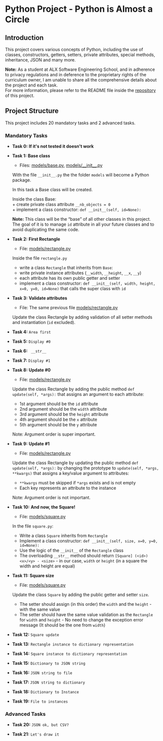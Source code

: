 # Python Project - Python is Almost a Circle

## Introduction

This project covers various concepts of Python, including the use of classes, constructors, getters, setters, private attributes, special methods, inheritance, JSON and many more. 

**Note:** As a student at ALX Software Engineering School, and in adherence to privacy regulations and in deference to the proprietary rights of the curriculum owner, I am unable to share all the comprehensive details about the project and each task.  
For more information, please refer to the README file inside the [repository](https://github.com/malhaouit/alx-system_engineering-devops/blob/master/README.md) of this project.

## Project Structure

This project includes 20 mandatory tasks and 2 advanced tasks.  

### Mandatory Tasks

- **Task 0:** __If it's not tested it doesn't work__

- **Task 1:** __Base class__  
	+ Files: [models/base.py](https://github.com/malhaouit/alx-higher_level_programming/blob/master/0x0C-python-almost_a_circle/models/base.py), [models/\_\_init\_\_.py](https://github.com/malhaouit/alx-higher_level_programming/blob/master/0x0C-python-almost_a_circle/models/__init__.py)  

	With the file `__init__.py` the the folder `models` will become a Python package.  

	In this task a Base class will be created.  

	Inside the class Base:  
		+ create private class attribute `__nb_objects = 0`  
		+ implement a class constructor: `def __init__(self, id=None):`  

	**Note:** This class will be the “base” of all other classes in this project. The goal of it is to manage `id` attribute in all your future classes and to avoid duplicating the same code.

- **Task 2:** __First Rectangle__  
	+ File: [models/rectangle.py](https://github.com/malhaouit/alx-higher_level_programming/blob/master/0x0C-python-almost_a_circle/models/rectangle.py)  

	Inside the file `rectangle.py`  
	+ write a class `Rectangle` that inherits from `Base`:  
	+ write private instance attributes (`__width`, `__height`, `__x`, `__y`)  
	+ each attribute has its own public getter and setter  
	+ implement a class constructor: `def __init__(self, width, height, x=0, y=0, id=None)` that calls the super class with `id`
	 
- **Task 3:** __Validate attributes__   
	+ File: The same previous file [models/rectangle.py](https://github.com/malhaouit/alx-higher_level_programming/blob/master/0x0C-python-almost_a_circle/models/rectangle.py)  

	Update the class Rectangle by adding validation of all setter methods and instantiation (`id` excluded).  

	 

- **Task 4:** `Area first`  

- **Task 5:** `Display #0`  

- **Task 6:** ` __str__`  

- **Task 7:** `Display #1`  

- **Task 8:** __Update #0__  
	+ File: [models/rectangle.py](https://github.com/malhaouit/alx-higher_level_programming/blob/master/0x0C-python-almost_a_circle/models/rectangle.py)  

	Update the class Rectangle by adding the public method `def update(self, *args):` that assigns an argument to each attribute:  
	+ 1st argument should be the `id` attribute  
	+ 2nd argument should be the `width` attribute  
	+ 3rd argument should be the `height` attribute  
	+ 4th argument should be the `x` attribute  
	+ 5th argument should be the `y` attribute  
	
	Note: Argument order is super important.

- **Task 9:** __Update #1__ 
	+ File: [models/rectangle.py](https://github.com/malhaouit/alx-higher_level_programming/blob/master/0x0C-python-almost_a_circle/models/rectangle.py) 

	Update the class Rectangle by updating the public method `def update(self, *args):` by changing the prototype to `update(self, *args, **kwargs)` that assigns a key/value argument to attributes:  
	+ `**kwargs` must be skipped if `*args` exists and is not empty  
	+ Each key represents an attribute to the instance  

	Note: Argument order is not important.

- **Task 10:** __And now, the Square!__  
	+ File: [models/square.py](https://github.com/malhaouit/alx-higher_level_programming/blob/master/0x0C-python-almost_a_circle/models/square.py)  

	In the file `square.py`:
	+ Write a class `Square` inherits from `Rectangle`  
	+ Implement a class constructor: `def __init__(self, size, x=0, y=0, id=None):`  
	+ Use the logic of the `__init__` of the `Rectangle` class
	+ The overloading `__str__` method should return `[Square] (<id>) <x>/<y> - <size>` - in our case, `width` or `height` (in a square the width and height are equal)  
  
- **Task 11:** __Square size__  
	+ File: [models/square.py](https://github.com/malhaouit/alx-higher_level_programming/blob/master/0x0C-python-almost_a_circle/models/square.py)  

	Update the class `Square` by adding the public getter and setter `size`.
	+ The setter should assign (in this order) the `width` and the `height` - with the same value  
	+ The setter should have the same value validation as the `Rectangle` for `width` and `height` - No need to change the exception error message (It should be the one from `width`)

- **Task 12:** `Square update`  

- **Task 13:** `Rectangle instance to dictionary representation`  

- **Task 14:** `Square instance to dictionary representation`  

- **Task 15:** `Dictionary to JSON string`  

- **Task 16:** `JSON string to file`  

- **Task 17:** `JSON string to dictionary`  

- **Task 18:**  `Dictionary to Instance`  

- **Task 19:** `File to instances`  

### Advanced Tasks

- **Task 20:** `JSON ok, but CSV?`  

- **Task 21:** `Let's draw it`
